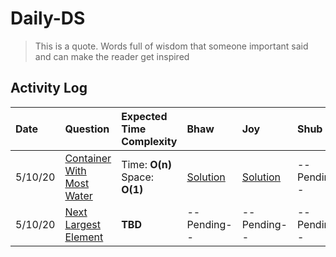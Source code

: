 # Daily-DS

> This is a quote. Words full of wisdom that someone important said and can make the reader get inspired

## Activity Log

| Date |Question| Expected Time Complexity| Bhaw | Joy | Shub
| :--- |:---    |:--- |:---  |:--- |:--- 
|5/10/20 | [Container With Most Water ](https://leetcode.com/problems/container-with-most-water/)     | Time: **O(n)** <br /> Space: **O(1)** | [Solution](Java/src/main/java/com/bhawna/solutions/ContainerWithMostWater.java) | [Solution](Java/src/main/java/com/joydeep/solutions/ContainerWithMostWater.java) | --Pending--
|5/10/20 | [Next Largest Element ](https://leetcode.com/problems/next-greater-element-ii/)     | **TBD** |--Pending-- | --Pending-- | --Pending--
